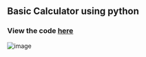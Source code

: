 ## Basic Calculator using python
### View the code [here](https://github.com/vinaysingh1912/NextGenInterns_PP_01/blob/main/task1_basic_calc.py)

![image](https://github.com/user-attachments/assets/986bf23d-01b4-419c-936e-f8bec9b129d1)

